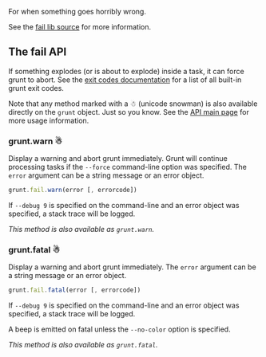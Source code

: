 For when something goes horribly wrong.

See the [fail lib source](https://github.com/gruntjs/grunt/blob/master/lib/grunt/fail.js) for more information.

## The fail API

If something explodes (or is about to explode) inside a task, it can force grunt to abort. See the [exit codes documentation](Exit-Codes) for a list of all built-in grunt exit codes.

Note that any method marked with a ☃ (unicode snowman) is also available directly on the `grunt` object. Just so you know. See the [API main page](grunt) for more usage information.

<a name="grunt-warn"></a>
### grunt.warn ☃
Display a warning and abort grunt immediately. Grunt will continue processing tasks if the `--force` command-line option was specified. The `error` argument can be a string message or an error object.

```javascript
grunt.fail.warn(error [, errorcode])
```

If `--debug 9` is specified on the command-line and an error object was specified, a stack trace will be logged.

_This method is also available as `grunt.warn`._

<a name="grunt-fatal"></a>
### grunt.fatal ☃
Display a warning and abort grunt immediately. The `error` argument can be a string message or an error object.

```javascript
grunt.fail.fatal(error [, errorcode])
```

If `--debug 9` is specified on the command-line and an error object was specified, a stack trace will be logged.

A beep is emitted on fatal unless the `--no-color` option is specified.

_This method is also available as `grunt.fatal`._
